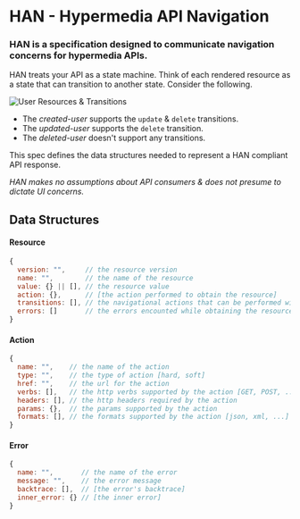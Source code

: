 # HAN - Hypermedia API Navigation

### HAN is a specification designed to communicate navigation concerns for hypermedia APIs.

HAN treats your API as a state machine.
Think of each rendered resource as a state that can transition to another state.
Consider the following.

![User Resources & Transitions](https://raw2.github.com/hopsoft/han/master/user-example.png)

* The *created-user* supports the `update` & `delete` transitions.
* The *updated-user* supports the `delete` transition.
* The *deleted-user* doesn't support any transitions.

This spec defines the data structures needed to represent a HAN compliant API response.

*HAN makes no assumptions about API consumers & does not presume to dictate UI concerns.*

## Data Structures

#### Resource

```javascript
{
  version: "",     // the resource version
  name: "",        // the name of the resource
  value: {} || [], // the resource value
  action: {},      // [the action performed to obtain the resource]
  transitions: [], // the navigational actions that can be performed with the resource
  errors: []       // the errors encounted while obtaining the resource
}
```

#### Action

```javascript
{
  name: "",    // the name of the action
  type: "",    // the type of action [hard, soft]
  href: "",    // the url for the action
  verbs: [],   // the http verbs supported by the action [GET, POST, ...]
  headers: [], // the http headers required by the action
  params: {},  // the params supported by the action
  formats: [], // the formats supported by the action [json, xml, ...]
}
```

#### Error

```javascript
{
  name: "",       // the name of the error
  message: "",    // the error message
  backtrace: [],  // [the error's backtrace]
  inner_error: {} // [the inner error]
}
```
